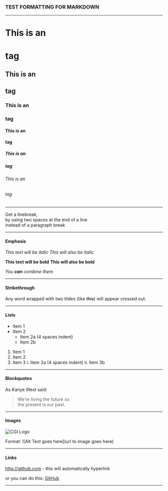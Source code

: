### TEST FORMATTING FOR MARKDOWN

--------------------------------

# This is an <h1> tag
## This is an <h2> tag
### This is an <h3> tag
#### This is an <h4> tag
##### This is an <h5> tag
###### This is an <h6> tag

-------------------------------

Get a linebreak,  
by using two spaces at the end of a line  
instead of a paragraph break 


-------------------------------

#### Emphasis
*This text will be italic*
_This will also be italic_

**This text will be bold**
__This will also be bold__

_You **can** combine them_

----------------------

#### Strikethrough
Any word wrapped with two tildes (like ~~this~~) will appear crossed out.

-------------------------
#### Lists
* Item 1
* Item 2
    * Item 2a (4 spaces indent)
   * Item 2b 
  
1. Item 1
1. Item 2
1. Item 3
    i. Item 3a (4 spaces indent)
    ii. Item 3b 
   
-------------------------
#### Blockquotes  
As Kanye West said:

> We're living the future so  
> the present is our past.

-------------------------

#### Images
![CGI Logo](http://geosciml.com/theme/img/logo-iugs.png)

Format:  ![Alt Text goes here](url to image goes here)

----------------------------

#### Links
http://github.com - this will automatically hyperlink

or you can do this:  [GitHub](http://github.com)

-------------------------
